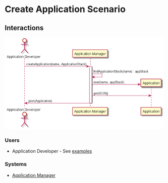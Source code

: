 # Create Application Scenario

## Interactions

![Image](Interaction.png)

### Users

* Application Developer - See [examples](../../Actors/ApplicationDeveloper/README.md#create-application)

### Systems

* [Application Manager](../../ApplicationManager/README.md)
